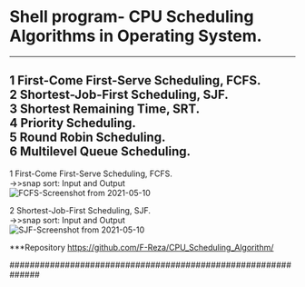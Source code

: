 # Shell program- CPU Scheduling Algorithms in Operating System.
--------------------------------------------------------------
1 First-Come First-Serve Scheduling, FCFS.  
2 Shortest-Job-First Scheduling, SJF.  
3 Shortest Remaining Time, SRT.  
4 Priority Scheduling.  
5 Round Robin Scheduling.  
6 Multilevel Queue Scheduling.  
--------------------------------------------------------------

1 First-Come First-Serve Scheduling, FCFS.   
->>snap sort: Input and Output   
![FCFS-Screenshot from 2021-05-10](https://user-images.githubusercontent.com/75982069/120373672-6f6f0b80-c33a-11eb-9a8a-02be47f99995.png)

2 Shortest-Job-First Scheduling, SJF.   
->>snap sort: Input and Output    
![SJF-Screenshot from 2021-05-10](https://user-images.githubusercontent.com/75982069/120373681-71d16580-c33a-11eb-8201-b0214b346075.png)


***Repository https://github.com/F-Reza/CPU_Scheduling_Algorithm/

##############################################################
